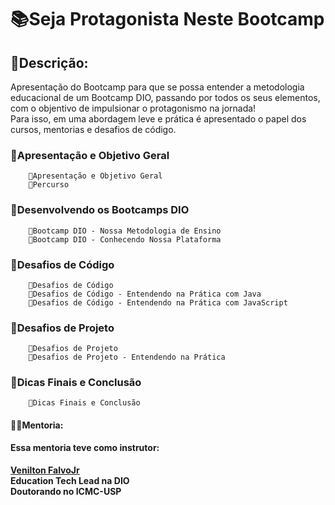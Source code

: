 # 📚Seja Protagonista Neste Bootcamp

## 👀Descrição:
Apresentação do Bootcamp para que se possa entender a metodologia educacional de um Bootcamp DIO, passando por todos os seus elementos, com o objentivo de impulsionar o protagonismo na jornada!  
Para isso, em uma abordagem leve e prática é apresentado o papel dos cursos, mentorias e desafios de código.


### 🔺Apresentação e Objetivo Geral
        🔹Apresentação e Objetivo Geral  
        🔹Percurso  

### 🔺Desenvolvendo os Bootcamps DIO
        🔹Bootcamp DIO - Nossa Metodologia de Ensino  
        🔹Bootcamp DIO - Conhecendo Nossa Plataforma  

### 🔺Desafios de Código
        🔹Desafios de Código  
        🔹Desafios de Código - Entendendo na Prática com Java  
        🔹Desafios de Código - Entendendo na Prática com JavaScript  

### 🔺Desafios de Projeto
        🔹Desafios de Projeto  
        🔹Desafios de Projeto - Entendendo na Prática  

### 🔺Dicas Finais e Conclusão
        🔹Dicas Finais e Conclusão  


#### 👨‍🏫Mentoria:  
<b>
Essa mentoria teve como instrutor:  

####  
[Venilton FalvoJr](https://www.linkedin.com/in/falvojr/ "falvoJr")  
Education Tech Lead na DIO  
Doutorando no ICMC-USP  
</b>